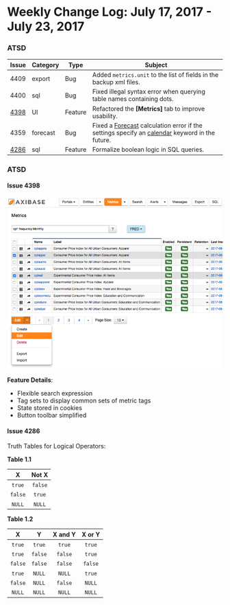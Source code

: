 Weekly Change Log: July 17, 2017 - July 23, 2017
==================================================

### ATSD
| Issue| Category    | Type    | Subject              |
|------|-------------|---------|----------------------| 
| 4409 | export | Bug | Added `metrics.unit` to the list of fields in the backup xml files. |
| 4400 | sql | Bug | Fixed illegal syntax error when querying table names containing dots. |
| [4398](#Issue-4398) | UI | Feature | Refactored the **[Metrics]** tab to improve usability. |
| 4359 | forecast | Bug |  Fixed a [Forecast](https://axibase.com/products/axibase-time-series-database/forecasts/) calculation error if the settings specify an [calendar](../../shared/calendar.md) keyword in the future.|
| [4286](#Issue-4286) | sql | Feature | Formalize boolean logic in SQL queries. |

### ATSD

#### Issue 4398

![](Images/4398.png)

**Feature Details**: 

* Flexible search expression
* Tag sets to display common sets of metric tags
* State stored in cookies
* Button toolbar simplified

#### Issue 4286

Truth Tables for Logical Operators:

**Table 1.1**

| X | Not X |
|:---:|:-----:|
|`true`| `false` |
| `false` | `true` |
| `NULL` | `NULL` |

**Table 1.2**

| X | Y | X and Y | X or Y |
|:---:|:---:|:-------:|:------:|
| `true` | `true` | `true` | `true` |
| `true` | `false` | `false` | `true` |
| `false` | `false` | `false` | `false` |
| `true` | `NULL` | `NULL` | `true` |
| `false` | `NULL` | `false` | `NULL` |
| `NULL` | `NULL`| `NULL` | `NULL` |
